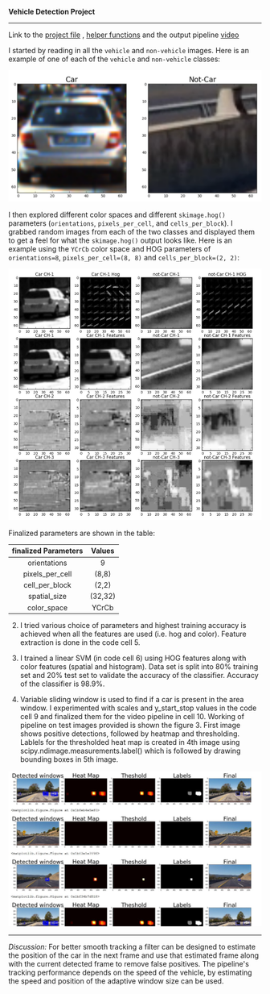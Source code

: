 **Vehicle Detection Project**

[//]: # (Image References)

[image1]: ./examples/car_not_car.png "Visualization of images"
[image2]: ./examples/HOG_example.jpg "Hog features"
[image3]: ./examples/pipeline.jpg "Pipeline"

---

Link to the [project file](https://github.com/chaitanyar56/CarND-Vehicle-Detection/blob/master/vehicleDetection.ipynb) ,  [helper functions](https://github.com/chaitanyar56/CarND-Vehicle-Detection/blob/master/lesson_functions.py) and the output pipeline [video](https://github.com/chaitanyar56/CarND-Vehicle-Detection/blob/master/output_images/processed_project_video.mp4)

I started by reading in all the `vehicle` and `non-vehicle` images.  Here is an example of one of each of the `vehicle` and `non-vehicle` classes:

![alt text][image1]

I then explored different color spaces and different `skimage.hog()` parameters (`orientations`, `pixels_per_cell`, and `cells_per_block`).  I grabbed random images from each of the two classes and displayed them to get a feel for what the `skimage.hog()` output looks like. Here is an example using the `YCrCb` color space and HOG parameters of `orientations=8`, `pixels_per_cell=(8, 8)` and `cells_per_block=(2, 2)`:

![alt text][image2]

Finalized parameters are shown in the table:

| finalized Parameters         		|     Values	        					|
|:---------------------:|:---------------------------------------------:|
| orientations         		| 9  							|
| pixels_per_cell      	| (8,8)	|
| cell_per_block					|		(2,2)										|
| spatial_size	      	| (32,32)			|
| color_space      	| YCrCb 	|




2. I tried various choice of parameters and highest training accuracy is achieved when all the features are used (i.e. hog and color). Feature extraction is done in the code cell 5.

3. I trained a linear SVM (in code cell 6) using HOG features along with color features (spatial and histogram). Data set is split into 80% training set and 20% test set to validate the accuracy of the classifier. Accuracy of the classifier is 98.9%.

4. Variable sliding window is used to find if a car is present in the area window. I experimented with scales and y_start_stop values in the code cell 9 and finalized them for the video pipeline in cell 10. Working of pipeline on test images provided is shown the figure 3. First image shows positive detections, followed by heatmap and thresholding. Lablels for the thresholded heat map is created in 4th image using scipy.ndimage.measurements.label() which is followed by drawing bounding boxes in 5th image.

![alt text][image3]

---
*Discussion:*
For better smooth tracking a filter can be designed to estimate the position of the car in the next frame and use that estimated frame along with the current detected frame to remove false positives. The pipeline's tracking performance depends on the speed of the vehicle, by estimating the speed and position of the adaptive window size can be used.

